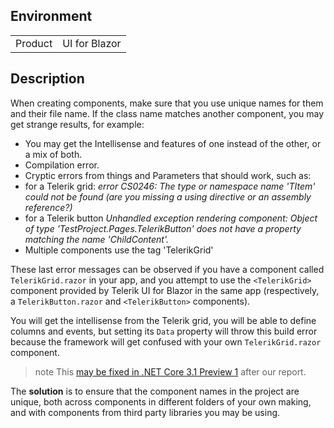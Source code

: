 
## Environment

<table>
<tbody>
<tr>
<td>Product</td>
<td>UI for Blazor</td>
</tr>
</tbody>
</table>

## Description

When creating components, make sure that you use unique names for them and their file name. If the class name matches another component, you may get strange results, for example:

* You may get the Intellisense and features of one instead of the other, or a mix of both.
* Compilation error.
* Cryptic errors from things and Parameters that should work, such as:
* for a Telerik grid: _error CS0246: The type or namespace name 'TItem' could not be found (are you missing a using directive or an assembly reference?)_
* for a Telerik button _Unhandled exception rendering component: Object of type 'TestProject.Pages.TelerikButton' does not have a property matching the name 'ChildContent'._
* Multiple components use the tag 'TelerikGrid'

These last error messages can be observed if you have a component called `TelerikGrid.razor` in your app, and you attempt to use the `<TelerikGrid>` component provided by Telerik UI for Blazor in the same app (respectively, a `TelerikButton.razor` and `<TelerikButton>` components).

You will get the intellisense from the Telerik grid, you will be able to define columns and events, but setting its `Data` property will throw this build error because the framework will get confused with your own `TelerikGrid.razor` component.

>note This [may be fixed in .NET Core 3.1 Preview 1](https://github.com/aspnet/AspNetCore/issues/13573) after our report.

The **solution** is to ensure that the component names in the project are unique, both across components in different folders of your own making, and with components from third party libraries you may be using.
